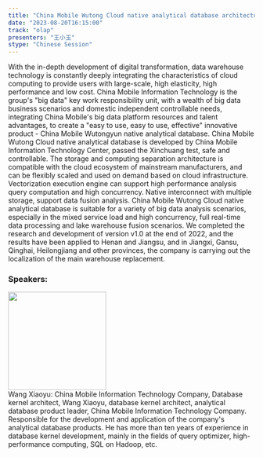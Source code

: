 ```yaml
---
title: "China Mobile Wutong Cloud native analytical database architecture sharing"
date: "2023-08-20T16:15:00" 
track: "olap"
presenters: "王小玉"
stype: "Chinese Session"
---
```

With the in-depth development of digital transformation, data warehouse technology is constantly deeply integrating the characteristics of cloud computing to provide users with large-scale, high elasticity, high performance and low cost. China Mobile Information Technology is the group's "big data" key work responsibility unit, with a wealth of big data business scenarios and domestic independent controllable needs, integrating China Mobile's big data platform resources and talent advantages, to create a "easy to use, easy to use, effective" innovative product - China Mobile Wutongyun native analytical database.
China Mobile Wutong Cloud native analytical database is developed by China Mobile Information Technology Center, passed the Xinchuang test, safe and controllable. The storage and computing separation architecture is compatible with the cloud ecosystem of mainstream manufacturers, and can be flexibly scaled and used on demand based on cloud infrastructure. Vectorization execution engine can support high performance analysis query computation and high concurrency. Native interconnect with multiple storage, support data fusion analysis.
China Mobile Wutong Cloud native analytical database is suitable for a variety of big data analysis scenarios, especially in the mixed service load and high concurrency, full real-time data processing and lake warehouse fusion scenarios.
We completed the research and development of version v1.0 at the end of 2022, and the results have been applied to Henan and Jiangsu, and in Jiangxi, Gansu, Qinghai, Heilongjiang and other provinces, the company is carrying out the localization of the main warehouse replacement.
 ### Speakers: 
 <img src="https://img.bagevent.com/resource/20230619/1130121170.jpg" width="200" /><br>Wang Xiaoyu: China Mobile Information Technology Company, Database kernel architect, Wang Xiaoyu, database kernel architect, analytical database product leader, China Mobile Information Technology Company. Responsible for the development and application of the company's analytical database products. He has more than ten years of experience in database kernel development, mainly in the fields of query optimizer, high-performance computing, SQL on Hadoop, etc.
 <br><br>